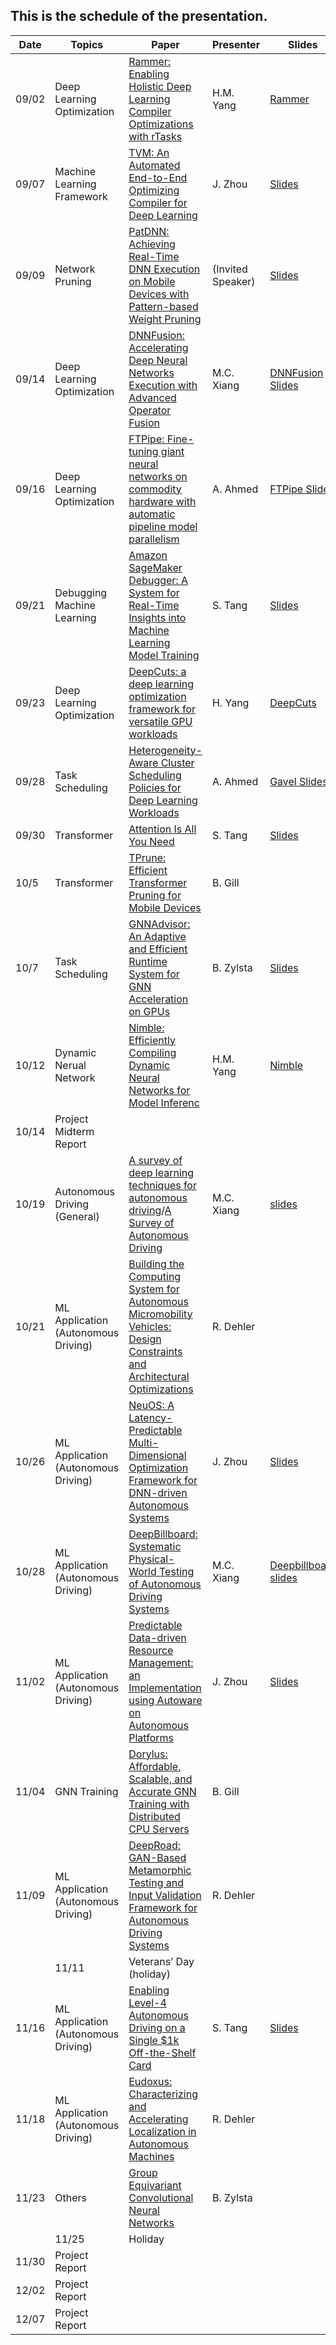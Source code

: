 ## This is the schedule of the presentation.

| Date      | Topics | Paper | Presenter | Slides |
| ----------- | ----------- |  ----------- |   ----------- |  ----------- |
| 09/02   | Deep Learning Optimization   | [Rammer: Enabling Holistic Deep Learning Compiler Optimizations with rTasks](https://www.usenix.org/conference/osdi20/presentation/ma) | H.M. Yang | [Rammer](slides/Rammer-20210902.pdf) |
| 09/07   | Machine Learning Framework  | [ TVM: An Automated End-to-End Optimizing Compiler for Deep Learning](https://www.usenix.org/system/files/osdi18-chen.pdf) | J. Zhou | [Slides](https://www.usenix.org/sites/default/files/conference/protected-files/osdi18_slides_chen.pdf)|
| 09/09   | Network Pruning  | [PatDNN: Achieving Real-Time DNN Execution on Mobile Devices with Pattern-based Weight Pruning](https://dl.acm.org/doi/abs/10.1145/3373376.3378534) | (Invited Speaker) | [Slides](./slides/PatDNN.pdf)|
| 09/14 | Deep Learning Optimization | [DNNFusion: Accelerating Deep Neural Networks Execution with Advanced Operator Fusion](https://dl.acm.org/doi/abs/10.1145/3453483.3454083) | M.C. Xiang|  [DNNFusion Slides](https://github.com/tongping/ece697-mlsys/blob/main/slides/week3_Mingcan_DNNFusion.pdf) |
| 09/16 |Deep Learning Optimization | [FTPipe: Fine-tuning giant neural networks on commodity hardware with automatic pipeline model parallelism](https://www.usenix.org/conference/atc21/presentation/eliad) |  A. Ahmed| [FTPipe Slides](https://docs.google.com/presentation/d/1EnJ810_UuHdEQN6UlU69Spn7zNGl7RYIV-9H-Eb2J-E/edit?usp=sharing) |
| 09/21 | Debugging Machine Learning | [Amazon SageMaker Debugger: A System for Real-Time Insights into Machine Learning Model Training](https://www.amazon.science/publications/amazon-sagemaker-debugger-a-system-for-real-time-insights-into-machine-learning-model-training)| S. Tang | [Slides](slides/Amazon&#32;sagemaker&#32;debugger.pdf) |
| 09/23 | Deep Learning Optimization | [DeepCuts: a deep learning optimization framework for versatile GPU workloads](https://dl.acm.org/doi/10.1145/3453483.3454038) | H. Yang | [DeepCuts](slides/DeepCuts-20210923.pdf) |
| 09/28 | Task Scheduling | [Heterogeneity-Aware Cluster Scheduling Policies for Deep Learning Workloads](https://www.usenix.org/system/files/osdi20-narayanan_deepak.pdf)| A. Ahmed | [Gavel Slides](https://docs.google.com/presentation/d/1EImeORGwMey1VsxGn2gwdb4_6ig1D2xBQ6G6ls4tvsg/edit?usp=sharing)|
| 09/30 | Transformer | [Attention Is All You Need](https://papers.nips.cc/paper/2017/file/3f5ee243547dee91fbd053c1c4a845aa-Paper.pdf) | S. Tang | [Slides](slides/Transformer&#32;model.pdf) |
| 10/5 | Transformer | [TPrune: Efficient Transformer Pruning for Mobile Devices](https://dl.acm.org/doi/10.1145/3446640) | B. Gill |  |
| 10/7 | Task Scheduling | [GNNAdvisor: An Adaptive and Efficient Runtime System for GNN Acceleration on GPUs](https://www.usenix.org/conference/osdi21/presentation/wang-yuke) | B. Zylsta | [Slides](./slides/GNNAdvisor.pdf)|
| 10/12 | Dynamic Nerual Network | [Nimble: Efficiently Compiling Dynamic Neural Networks for Model Inferenc](https://proceedings.mlsys.org/paper/2021/file/4e732ced3463d06de0ca9a15b6153677-Paper.pdf)| H.M. Yang | [Nimble](slides/Nimble&#32;-&#32;20211012.pdf) |
| 10/14 | Project Midterm Report| | ||
| 10/19 | Autonomous Driving (General) | [A survey of deep learning techniques for autonomous driving](https://onlinelibrary.wiley.com/doi/epdf/10.1002/rob.21918)/[A Survey of Autonomous Driving](https://arxiv.org/pdf/1906.05113.pdf) | M.C. Xiang | [slides](https://github.com/tongping/ece697-mlsys/blob/main/slides/autonomous_driving_mingcan.pdf) |
| 10/21 | ML Application (Autonomous Driving) | [Building the Computing System for Autonomous Micromobility Vehicles: Design Constraints and Architectural Optimizations](https://www.microarch.org/micro53/papers/738300b067.pdf)  | R. Dehler | |
| 10/26 | ML Application (Autonomous Driving) | [NeuOS: A Latency-Predictable Multi-Dimensional Optimization Framework for DNN-driven Autonomous Systems](https://www.usenix.org/system/files/atc20-bateni.pdf)| J. Zhou | [Slides](https://www.usenix.org/system/files/atc20-paper332-slides-bateni.pdf) |
| 10/28 | ML Application (Autonomous Driving) | [DeepBillboard: Systematic Physical-World Testing of Autonomous Driving Systems](https://ieeexplore.ieee.org/document/9283977) | M.C. Xiang | [Deepbillboard slides](https://drive.google.com/file/d/1gDQnuGYvpajRHt6ROsQvUODegJ8kQTk1/view?usp=sharing) |
| 11/02 | ML Application (Autonomous Driving) | [Predictable Data-driven Resource Management: an Implementation using Autoware on Autonomous Platforms](https://ieeexplore.ieee.org/document/9052198) | J. Zhou | [Slides](http://2019.rtss.org/wp-content/uploads/2020/05/205_Presentation.pdf)|
| 11/04 | GNN Training| [Dorylus: Affordable, Scalable, and Accurate GNN Training with Distributed CPU Servers](https://www.usenix.org/system/files/osdi21-thorpe.pdf) | B. Gill | |
| 11/09 | ML Application (Autonomous Driving) | [DeepRoad: GAN-Based Metamorphic Testing and Input Validation Framework for Autonomous Driving Systems](https://dl.acm.org/doi/pdf/10.1145/3238147.3238187) | R. Dehler ||
|| 11/11 | Veterans’ Day (holiday) | ||
| 11/16 |  ML Application (Autonomous Driving) | [Enabling Level-4 Autonomous Driving on a Single $1k Off-the-Shelf Card](https://arxiv.org/pdf/2110.06373.pdf) | S. Tang | [Slides]() |
| 11/18 |   ML Application (Autonomous Driving) | [Eudoxus: Characterizing and Accelerating Localization in Autonomous Machines](https://www.cs.rochester.edu/horizon/pubs/hpca21.pdf) | R. Dehler  | |
| 11/23 |  Others | [Group Equivariant Convolutional Neural Networks](http://proceedings.mlr.press/v48/cohenc16.pdf)| B. Zylsta|  |
|| 11/25 | Holiday | ||
| 11/30 | Project Report | | | |
| 12/02 | Project Report | | | |
| 12/07 | Project Report | | | |






